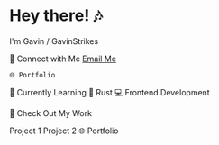 # Hey there! 🎶

I'm Gavin / GavinStrikes

🚀 Connect with Me
[Email Me](place2)

    🌐 Portfolio

🌱 Currently Learning
🦀 Rust
💻 Frontend Development

🎨 Check Out My Work

  Project 1
    Project 2
🌐 Portfolio

